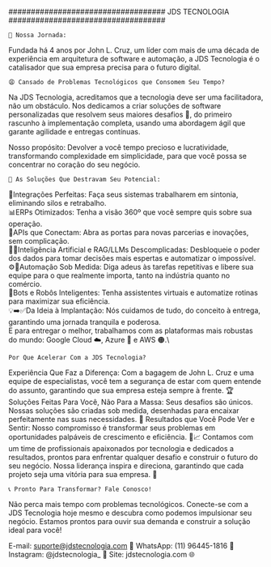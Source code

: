 ###################################  JDS TECNOLOGIA  ###################################

    🧩 Nossa Jornada:
Fundada há 4 anos por John L. Cruz, um líder com mais de uma década de experiência em arquitetura de software e automação, a JDS Tecnologia é o catalisador que sua empresa precisa para o futuro digital.

    😩 Cansado de Problemas Tecnológicos que Consomem Seu Tempo?
Na JDS Tecnologia, acreditamos que a tecnologia deve ser uma facilitadora, não um obstáculo. Nos dedicamos a criar soluções de software personalizadas que resolvem seus maiores desafios 🚀, do primeiro rascunho à implementação completa, usando uma abordagem ágil que garante agilidade e entregas contínuas.

Nosso propósito: Devolver a você tempo precioso e lucratividade, transformando complexidade em simplicidade, para que você possa se concentrar no coração do seu negócio.

    🔑 As Soluções Que Destravam Seu Potencial:
🤝Integrações Perfeitas: Faça seus sistemas trabalharem em sintonia, eliminando silos e retrabalho.\
📊ERPs Otimizados: Tenha a visão 360º que você sempre quis sobre sua operação. \
🔗APIs que Conectam: Abra as portas para novas parcerias e inovações, sem complicação. \
🧠✨Inteligência Artificial e RAG/LLMs Descomplicadas: Desbloqueie o poder dos dados para tomar decisões mais espertas e automatizar o impossível. \
⚙️🤖Automação Sob Medida: Diga adeus às tarefas repetitivas e libere sua equipe para o que realmente importa, tanto na indústria quanto no comércio. \
💬Bots e Robôs Inteligentes: Tenha assistentes virtuais e automatize rotinas para maximizar sua eficiência. \
💡➡️✅Da Ideia à Implantação: Nós cuidamos de tudo, do conceito à entrega, garantindo uma jornada tranquila e poderosa. \
E para entregar o melhor, trabalhamos com as plataformas mais robustas do mundo: Google Cloud ☁️, Azure 🔵 e AWS 🟠.\

    Por Que Acelerar Com a JDS Tecnologia?
Experiência Que Faz a Diferença: Com a bagagem de John L. Cruz e uma equipe de especialistas, você tem a segurança de estar com quem entende do assunto, garantindo que sua empresa esteja sempre à frente. 🏆
Soluções Feitas Para Você, Não Para a Massa: Seus desafios são únicos. Nossas soluções são criadas sob medida, desenhadas para encaixar perfeitamente nas suas necessidades. 🧵
Resultados que Você Pode Ver e Sentir: Nosso compromisso é transformar seus problemas em oportunidades palpáveis de crescimento e eficiência. 🌱📈
Contamos com um time de profissionais apaixonados por tecnologia e dedicados a resultados, prontos para enfrentar qualquer desafio e construir o futuro do seu negócio. Nossa liderança inspira e direciona, garantindo que cada projeto seja uma vitória para sua empresa. 🌟

    📞 Pronto Para Transformar? Fale Conosco!
Não perca mais tempo com problemas tecnológicos. Conecte-se com a JDS Tecnologia hoje mesmo e descubra como podemos impulsionar seu negócio. Estamos prontos para ouvir sua demanda e construir a solução ideal para você!

E-mail: suporte@jdstecnologia.com 📧
WhatsApp: (11) 96445-1816 📱
Instagram: @jdstecnologia_ 📸
Site: jdstecnologia.com 🌐
